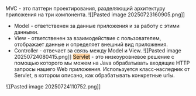 MVC - это паттерн проектирования, разделяющий архитектуру приложения на три компонента.
![[Pasted image 20250723160905.png]]
- Model - ответственен за данные приложения и за работу с этими данными.
- View - ответственен за взаимодействие с пользователем, отображает данные и определяет внешний вид приложения.
- Controller - отвечает за связь между Model и View.
![[Pasted image 20250724080415.png]]
<mark style="background: #FFB86CA6;">Servlet</mark> - это низкоуровневое решение с помощью которого мы можем на Java обрабатывать входящие HTTP запросы нашего Web приложения. Используется класс-наследник от Servlet, в котором описано, как обрабатывать конкретные urlы.

![[Pasted image 20250724110752.png]]
